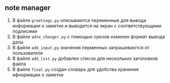 ## note manager

1. В файле ```greetings.py``` описываются переменные для вывода информации 
о заметке и выводятся на экран с соответствующими подписями
2. В файле ```adte_changer.py``` с помощью срезов изменен формат вывода даты
3. В файле ```add_input.py``` значения перменных запрашиваются от пользователя
4. В файле ```add_list.py``` добавлен список для нескольких заголовков файла
5. В файле ```final.py``` создан словарь для удобства хранения ифнормации о заметке